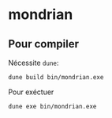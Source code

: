 # mondrian

## Pour compiler

Nécessite `dune`:

```
dune build bin/mondrian.exe

```


Pour exéctuer

```
dune exe bin/mondrian.exe
```
